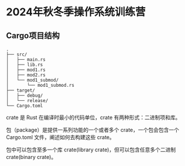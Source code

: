 # 2024年秋冬季操作系统训练营

## Cargo项目结构

```
.
├── src/
│   ├── main.rs
│   ├── lib.rs
│   ├── mod1.rs
│   ├── mod2.rs
│   └── mod1_submod/
│       └── mod1_submod.rs
├── target/
│   ├── debug/
│   └── release/
└── Cargo.toml
```

crate 是 Rust 在编译时最小的代码单位，crate 有两种形式：二进制项和库。

包（package）是提供一系列功能的一个或者多个 crate，一个包会包含一个 Cargo.toml 文件，阐述如何去构建这些 crate。

包中可以包含至多一个库 crate(library crate)，但可以包含任意多个二进制 crate(binary crate)。

